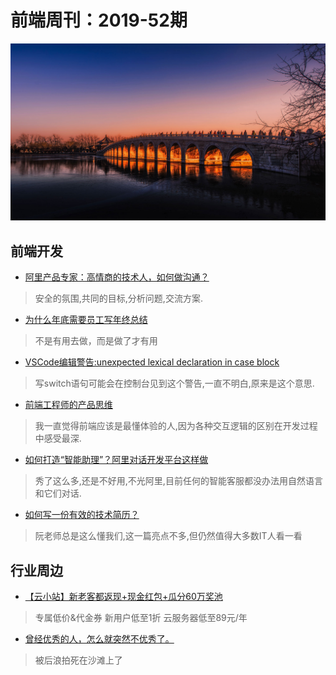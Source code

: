 # 前端周刊：2019-52期

[![](/img/bing/20200113.png?imageMogr2/thumbnail/960x)](https://cn.bing.com/search?q=十七孔桥)

## 前端开发

- [阿里产品专家：高情商的技术人，如何做沟通？](https://mp.weixin.qq.com/s?__biz=MzIzOTU0NTQ0MA==&mid=2247493287&idx=1&sn=c3e3b134df63f0d918fa18d39a219092)

> 安全的氛围,共同的目标,分析问题,交流方案.

- [为什么年底需要员工写年终总结](https://www.yuque.com/iscott/tl/wa8exd?from=timeline)

> 不是有用去做，而是做了才有用

- [VSCode编辑警告:unexpected lexical declaration in case block](https://blog.csdn.net/cxyd4399/article/details/89068263)

> 写switch语句可能会在控制台见到这个警告,一直不明白,原来是这个意思.

- [前端工程师的产品思维](https://zhuanlan.zhihu.com/p/84597015?utm_source=wechat_session&utm_medium=social&utm_oi=27046294061056)

> 我一直觉得前端应该是最懂体验的人,因为各种交互逻辑的区别在开发过程中感受最深.

- [如何打造“智能助理”？阿里对话开发平台这样做](https://mp.weixin.qq.com/s?__biz=MzIzOTU0NTQ0MA==&mid=2247493342&idx=1&sn=ec009bf886318aee14ba8317c1d70678)

> 秀了这么多,还是不好用,不光阿里,目前任何的智能客服都没办法用自然语言和它们对话.

- [如何写一份有效的技术简历？](http://www.ruanyifeng.com/blog/2020/01/technical-resume.html)

> 阮老师总是这么懂我们,这一篇亮点不多,但仍然值得大多数IT人看一看



## 行业周边

- [【云小站】新老客都返现+现金红包+瓜分60万奖池](https://www.aliyun.com/minisite/goods?userCode=y31qmczl)

> 专属低价&代金券 新用户低至1折 云服务器低至89元/年

- [曾经优秀的人，怎么就突然不优秀了。](https://mp.weixin.qq.com/s?__biz=MzI0MjA1Mjg2Ng==&mid=2649869221&idx=1&sn=bbaed97c14362d980773cf1021d5bd00)

> 被后浪拍死在沙滩上了

